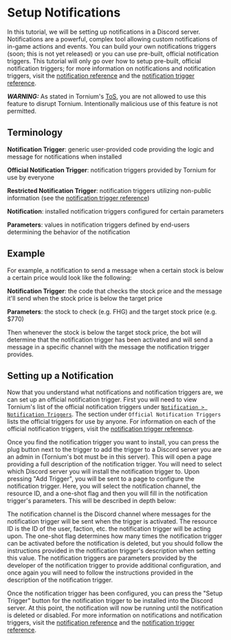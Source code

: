 # Setup Notifications
In this tutorial, we will be setting up notifications in a Discord server. Notifications are a powerful, complex tool allowing custom notifications of in-game actions and events. You can build your own notifications triggers (soon; this is not yet released) or you can use pre-built, official notification triggers. This tutorial will only go over how to setup pre-built, official notification triggers; for more information on notifications and notification triggers, visit the [notification reference](../reference/notification.md) and the [notification trigger reference](../reference/notification-trigger.md).

***WARNING:*** As stated in Tornium's [ToS](https://tornium.com/terms), you are not allowed to use this feature to disrupt Tornium. Intentionally malicious use of this feature is not permitted.

## Terminology
**Notification Trigger**: generic user-provided code providing the logic and message for notifications when installed

**Official Notification Trigger**: notification triggers provided by Tornium for use by everyone

**Restricted Notification Trigger**: notification triggers utilizing non-public information (see the [notification trigger reference](../reference/notification-trigger.md))

**Notification**: installed notification triggers configured for certain parameters

**Parameters**: values in notification triggers defined by end-users determining the behavior of the notification

## Example
For example, a notification to send a message when a certain stock is below a certain price would look like the following:

**Notification Trigger**: the code that checks the stock price and the message it'll send when the stock price is below the target price

**Parameters**: the stock to check (e.g. FHG) and the target stock price (e.g. $770)

Then whenever the stock is below the target stock price, the bot will determine that the notification trigger has been activated and will send a message in a specific channel with the message the notification trigger provides.

## Setting up a Notification
Now that you understand what notifications and notification triggers are, we can set up an official notification trigger. First you will need to view Tornium's list of the official notification triggers under [`Notification > Notification Triggers`](https://tornium.com/notification/trigger). The section under `Official Notification Triggers` lists the official triggers for use by anyone. For information on each of the official notification triggers, visit the [notification trigger reference](../reference/notification-trigger.md).

Once you find the notification trigger you want to install, you can press the plug button next to the trigger to add the trigger to a Discord server you are an admin in (Tornium's bot must be in this server). This will open a page providing a full description of the notification trigger. You will need to select which Discord server you will install the notification trigger to. Upon pressing "Add Trigger", you will be sent to a page to configure the notification trigger. Here, you will select the notification channel, the resource ID, and a one-shot flag and then you will fill in the notification trigger's parameters. This will be described in depth below:

The notification channel is the Discord channel where messages for the notification trigger will be sent when the trigger is activated. The resource ID is the ID of the user, faction, etc. the notification trigger will be acting upon. The one-shot flag determines how many times the notification trigger can be activated before the notification is deleted, but you should follow the instructions provided in the notification trigger's description when setting this value. The notification triggers are parameters provided by the developer of the notification trigger to provide additional configuration, and once again you will need to follow the instructions provided in the description of the notification trigger.

Once the notification trigger has been configured, you can press the "Setup Trigger" button for the notification trigger to be installed into the Discord server. At this point, the notification will now be running until the notification is deleted or disabled. For more information on notifications and notification triggers, visit the [notification reference](../reference/notification.md) and the [notification trigger reference](../reference/notification-trigger.md).
